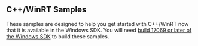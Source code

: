 ## C++/WinRT Samples

These samples are designed to help you get started with C++/WinRT now that it is available in the Windows SDK. You will need [build 17069 or later of the Windows SDK](https://www.microsoft.com/en-us/software-download/windowsinsiderpreviewSDK) to build these samples.
